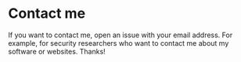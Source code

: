 # Contact me

If you want to contact me, open an issue with your email address. For example, for security researchers who want to contact me about my software or websites. Thanks!
